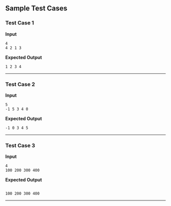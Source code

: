 ## Sample Test Cases

### Test Case 1
**Input**
```
4
4 2 1 3   
```
**Expected Output**
```
1 2 3 4
```

---

### Test Case 2
**Input**
```
5
-1 5 3 4 0
```
**Expected Output**
```
-1 0 3 4 5
```

---

### Test Case 3
**Input**
```
4
100 200 300 400
```
**Expected Output**
```

100 200 300 400
```

---